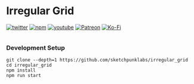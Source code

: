 # Irregular Grid
[![twitter](https://img.shields.io/badge/Twitter-profile-blue?style=flat-square&logo=twitter)](https://twitter.com/SketchpunkLabs)
[![npm](https://img.shields.io/badge/Github-donate-blue?style=flat-square&logo=github)](https://github.com/sponsors/sketchpunklabs)
[![youtube](https://img.shields.io/badge/Youtube-subscribe-red?style=flat-square&logo=youtube)](https://youtube.com/c/sketchpunklabs)
[![Patreon](https://img.shields.io/badge/Patreon-donate-red?style=flat-square&logo=youtube)](https://www.patreon.com/sketchpunk)
[![Ko-Fi](https://img.shields.io/badge/Ko_Fi-donate-orange?style=flat-square&logo=youtube)](https://ko-fi.com/sketchpunk)

<img src="">

### Development Setup ###
```
git clone --depth=1 https://github.com/sketchpunklabs/irregular_grid
cd irregular_grid
npm install
npm run start
```